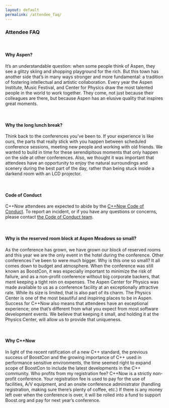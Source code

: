 ```yaml
---
layout: default
permalink: /attendee_faq/
---
```


### Attendee FAQ
<br />

#### Why Aspen?
It’s an understandable question: when some people think of Aspen, they see a glitzy skiing and shopping playground for the rich. But this town has another side that’s in many ways stronger and more fundamental: a tradition of fostering intellectual and artistic collaboration. Every year the Aspen Institute, Music Festival, and Center for Physics draw the most talented people in the world to work together. They come, not just because their colleagues are there, but because Aspen has an elusive quality that inspires great moments.
  

<br />

#### Why the long lunch break?
Think back to the conferences you’ve been to. If your experience is like ours, the parts that really stick with you happen between scheduled conference sessions, meeting new people and working with old friends. We wanted to build in time for these serendipitous moments that only happen on the side at other conferences. Also, we thought it was important that attendees have an opportunity to enjoy the natural surroundings and scenery during the best part of the day, rather than being stuck inside a darkend room with an LCD projector.
  

<br />

#### Code of Conduct
C++Now attendees are expected to abide by the [C++Now Code of Conduct](https://github.com/boostcon/cppnow_code_of_conduct/blob/master/code_of_conduct.md). To report an incident, or if you have any questions or concerns, please contact [the Code of Conduct team](https://github.com/boostcon/cppnow_code_of_conduct/blob/master/code_of_conduct.md#contact-information).

<br />

#### Why is the reserved room block at Aspen Meadows so small?
As the conference has grown, we have grown our block of reserved rooms and this year we are the only event in the hotel during the conference.
Other conferences I’ve been to were much bigger. Why is this one so small?
It all comes down to budget and atmosphere. When the conference was still known as BoostCon, it was especially important to minimize the risk of failure, and as a non-profit conference without big corporate backers, that ment keeping a tight rein on expenses. The Aspen Center for Physics was made available to us as a conference facility at an exceptionally attractive rate. While its size is limited, that is also part of its charm. The Physics Center is one of the most beautiful and inspiring places to be in Aspen. Success for C++Now also means that attendees have an exceptional experience; one that’s different from what you expect from most software development events. We believe that keeping it small, and holding it at the Physics Center, will allow us to provide that uniqueness.
  

<br />

#### Why C++Now
In light of the recent ratification of a new C++ standard, the previous success of BoostCon and the growing importance of C++ used in performance sensitive environments, the time seemed right to expand scope of BoostCon to include the latest developments in the C++ community.
Who profits from my registration fee?
C++Now is a strictly non-profit conference. Your registration fee is used to pay for the use of facilities, A/V equipment, and an onsite conference administrator (handling registration, making sure there’s plenty of coffee, etc.) If there is any money left over when the conference is over, it will be rolled into a fund to support Boost.org and pay for next year’s conference.


<br />

